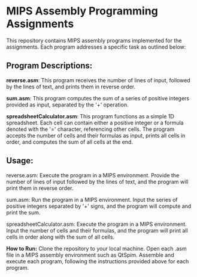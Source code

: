 # MIPS Assembly Programming Assignments
This repository contains MIPS assembly programs implemented for the assignments. Each program addresses a specific task as outlined below:

## Program Descriptions:
**reverse.asm**: This program receives the number of lines of input, followed by the lines of text, and prints them in reverse order.

**sum.asm**: This program computes the sum of a series of positive integers provided as input, separated by the '+' operation.

**spreadsheetCalculator.asm**: This program functions as a simple 1D spreadsheet. Each cell can contain either a positive integer or a formula denoted with the '=' character, referencing other cells. The program accepts the number of cells and their formulas as input, prints all cells in order, and computes the sum of all cells at the end.

## Usage:
reverse.asm: Execute the program in a MIPS environment. Provide the number of lines of input followed by the lines of text, and the program will print them in reverse order.

sum.asm: Run the program in a MIPS environment. Input the series of positive integers separated by '+' signs, and the program will compute and print the sum.

spreadsheetCalculator.asm: Execute the program in a MIPS environment. Input the number of cells and their formulas, and the program will print all cells in order along with the sum of all cells.

**How to Run:**
Clone the repository to your local machine.
Open each .asm file in a MIPS assembly environment such as QtSpim.
Assemble and execute each program, following the instructions provided above for each program.
